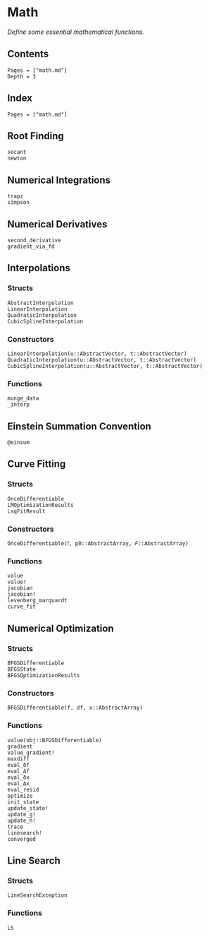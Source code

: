 # Math

*Define some essential mathematical functions.*

## Contents

```@contents
Pages = ["math.md"]
Depth = 3
```

## Index

```@index
Pages = ["math.md"]
```

## Root Finding

```@docs
secant
newton
```

## Numerical Integrations

```@docs
trapz
simpson
```

## Numerical Derivatives

```@docs
second_derivative
gradient_via_fd
```

## Interpolations

### Structs

```@docs
AbstractInterpolation
LinearInterpolation
QuadraticInterpolation
CubicSplineInterpolation
```

### Constructors

```@docs
LinearInterpolation(u::AbstractVector, t::AbstractVector)
QuadraticInterpolation(u::AbstractVector, t::AbstractVector)
CubicSplineInterpolation(u::AbstractVector, t::AbstractVector)
```

### Functions

```@docs
munge_data
_interp
```

## Einstein Summation Convention

```@docs
@einsum
```

## Curve Fitting

### Structs

```@docs
OnceDifferentiable
LMOptimizationResults
LsqFitResult
```

### Constructors

```@docs
OnceDifferentiable(𝑓, p0::AbstractArray, 𝐹::AbstractArray)
```

### Functions

```@docs
value
value!
jacobian
jacobian!
levenberg_marquardt
curve_fit
```

## Numerical Optimization

### Structs

```@docs
BFGSDifferentiable
BFGSState
BFGSOptimizationResults
```

### Constructors

```@docs
BFGSDifferentiable(f, df, x::AbstractArray)
```

### Functions

```@docs
value(obj::BFGSDifferentiable)
gradient
value_gradient!
maxdiff
eval_δf
eval_Δf
eval_δx
eval_Δx
eval_resid
optimize
init_state
update_state!
update_g!
update_h!
trace
linesearch!
converged
```

## Line Search

### Structs

```@docs
LineSearchException
```

### Functions

```@docs
LS
```